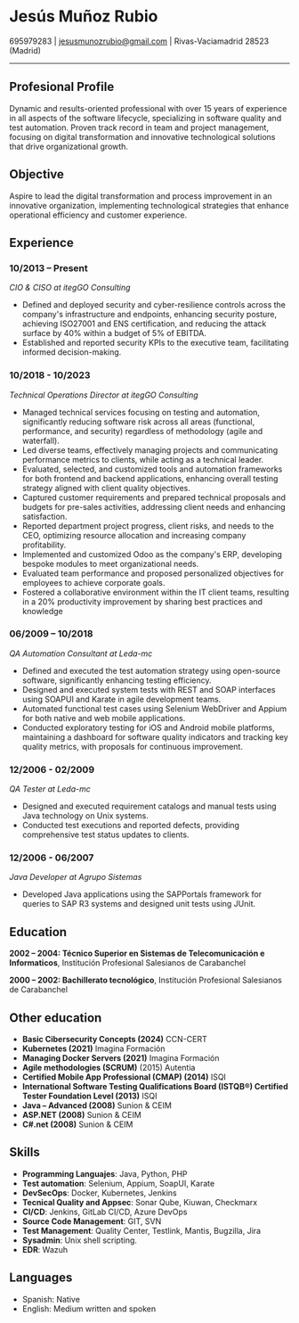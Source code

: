 
# Jesús Muñoz Rubio


695979283 | jesusmunozrubio@gmail.com | Rivas-Vaciamadrid 28523 (Madrid)

---

## Profesional Profile

Dynamic and results-oriented professional with over 15 years of experience in all aspects of the software lifecycle, specializing in software quality and test automation. Proven track record in team and project management, focusing on digital transformation and innovative technological solutions that drive organizational growth.

## Objective

Aspire to lead the digital transformation and process improvement in an innovative organization, implementing technological strategies that enhance operational efficiency and customer experience.

## Experience

### 10/2013 – Present

*CIO & CISO at itegGO Consulting*

- Defined and deployed security and cyber-resilience controls across the company's infrastructure and endpoints, enhancing security posture, achieving ISO27001 and ENS certification, and reducing the attack surface by 40% within a budget of 5% of EBITDA.
- Established and reported security KPIs to the executive team, facilitating informed decision-making.

### 10/2018 - 10/2023

*Technical Operations Director at itegGO Consulting*

- Managed technical services focusing on testing and automation, significantly reducing software risk across all areas (functional, performance, and security) regardless of methodology (agile and waterfall).
- Led diverse teams, effectively managing projects and communicating performance metrics to clients, while acting as a technical leader.
- Evaluated, selected, and customized tools and automation frameworks for both frontend and backend applications, enhancing overall testing strategy aligned with client quality objectives.
- Captured customer requirements and prepared technical proposals and budgets for pre-sales activities, addressing client needs and enhancing satisfaction.
- Reported department project progress, client risks, and needs to the CEO, optimizing resource allocation and increasing company profitability.
- Implemented and customized Odoo as the company's ERP, developing bespoke modules to meet organizational needs.
- Evaluated team performance and proposed personalized objectives for employees to achieve corporate goals.
- Fostered a collaborative environment within the IT client teams, resulting in a 20% productivity improvement by sharing best practices and knowledge
 
### 06/2009 – 10/2018

*QA Automation Consultant at Leda-mc*

- Defined and executed the test automation strategy using open-source software, significantly enhancing testing efficiency.
- Designed and executed system tests with REST and SOAP interfaces using SOAPUI and Karate in agile development teams.
- Automated functional test cases using Selenium WebDriver and Appium for both native and web mobile applications.
- Conducted exploratory testing for iOS and Android mobile platforms, maintaining a dashboard for software quality indicators and tracking key quality metrics, with proposals for continuous improvement.

### 12/2006 - 02/2009

*QA Tester at Leda-mc*

- Designed and executed requirement catalogs and manual tests using Java technology on Unix systems.
- Conducted test executions and reported defects, providing comprehensive test status updates to clients.

### 12/2006 - 06/2007

*Java Developer at Agrupo Sistemas*

- Developed Java applications using the SAPPortals framework for queries to SAP R3 systems and designed unit tests using JUnit.

## Education

**2002 – 2004: Técnico Superior en Sistemas de Telecomunicación e Informaticos**, Institución Profesional Salesianos de Carabanchel

**2000 – 2002: Bachillerato tecnológico**, Institución Profesional Salesianos de Carabanchel

## Other education
- **Basic Cibersecurity Concepts (2024)** CCN-CERT
- **Kubernetes (2021)** Imagina Formación
- **Managing Docker Servers (2021)** Imagina Formación
- **Agile methodologies (SCRUM)** (2015) Autentia
- **Certified Mobile App Professional (CMAP) (2014)** ISQI
- **International Software Testing Qualifications Board (ISTQB®) Certified Tester Foundation Level (2013)** ISQI
- **Java – Advanced (2008)** Sunion & CEIM
- **ASP.NET (2008)** Sunion & CEIM
- **C#.net (2008)** Sunion & CEIM

## Skills
- **Programming Languajes**: Java, Python, PHP
- **Test automation**: Selenium, Appium, SoapUI, Karate
- **DevSecOps**: Docker, Kubernetes, Jenkins
- **Tecnical Quality and Appsec**: Sonar Qube, Kiuwan, Checkmarx
- **CI/CD**: Jenkins, GitLab CI/CD, Azure DevOps
- **Source Code Management**: GIT, SVN
- **Test Management**: Quality Center, Testlink, Mantis, Bugzilla, Jira
- **Sysadmin**: Unix shell scripting.
- **EDR**: Wazuh

## Languages
- Spanish: Native
- English: Medium written and spoken
